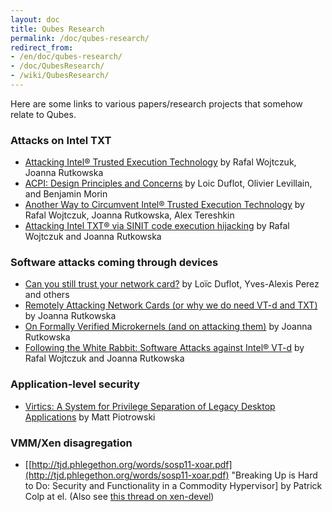 ```yaml
---
layout: doc
title: Qubes Research
permalink: /doc/qubes-research/
redirect_from:
- /en/doc/qubes-research/
- /doc/QubesResearch/
- /wiki/QubesResearch/
---
```


Here are some links to various papers/research projects that somehow relate to Qubes.

### Attacks on Intel TXT

-   [Attacking Intel® Trusted Execution Technology](http://invisiblethingslab.com/resources/bh09dc/Attacking%20Intel%20TXT%20-%20paper.pdf) by Rafal Wojtczuk, Joanna Rutkowska
-   [ACPI: Design Principles and Concerns](http://www.ssi.gouv.fr/IMG/pdf/article_acpi.pdf) by Loic Duflot, Olivier Levillain, and Benjamin Morin
-   [Another Way to Circumvent Intel® Trusted Execution Technology](http://invisiblethingslab.com/resources/misc09/Another%20TXT%20Attack.pdf) by Rafal Wojtczuk, Joanna Rutkowska, Alex Tereshkin
-   [Attacking Intel TXT® via SINIT code execution hijacking](http://www.invisiblethingslab.com/resources/2011/Attacking_Intel_TXT_via_SINIT_hijacking.pdf) by Rafal Wojtczuk and Joanna Rutkowska

### Software attacks coming through devices

-   [Can you still trust your network card?](http://www.ssi.gouv.fr/IMG/pdf/csw-trustnetworkcard.pdf) by Loïc Duflot, Yves-Alexis Perez and others
-   [Remotely Attacking Network Cards (or why we do need VT-d and TXT)](http://theinvisiblethings.blogspot.com/2010/04/remotely-attacking-network-cards-or-why.html) by Joanna Rutkowska
-   [On Formally Verified Microkernels (and on attacking them)](http://theinvisiblethings.blogspot.com/2010/05/on-formally-verified-microkernels-and.html) by Joanna Rutkowska
-   [Following the White Rabbit: Software Attacks against Intel® VT-d](http://www.invisiblethingslab.com/resources/2011/Software%20Attacks%20on%20Intel%20VT-d.pdf) by Rafal Wojtczuk and Joanna Rutkowska

### Application-level security

-   [Virtics: A System for Privilege Separation of Legacy Desktop Applications](http://www.eecs.berkeley.edu/Pubs/TechRpts/2010/EECS-2010-70.pdf) by Matt Piotrowski

### VMM/Xen disagregation

-   [[http://tjd.phlegethon.org/words/sosp11-xoar.pdf](http://tjd.phlegethon.org/words/sosp11-xoar.pdf) "Breaking Up is Hard to Do: Security and Functionality in a Commodity Hypervisor] by Patrick Colp at el.
     (Also see [this thread on xen-devel](http://www.gossamer-threads.com/lists/xen/devel/230011))

